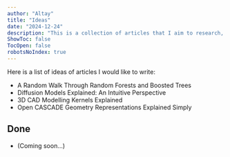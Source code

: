 ```yaml
---
author: "Altay"
title: "Ideas"
date: "2024-12-24"
description: "This is a collection of articles that I aim to research, write, and post on this blog!"
ShowToc: false
TocOpen: false
robotsNoIndex: true
---
```


Here is a list of ideas of articles I would like to write:
- A Random Walk Through Random Forests and Boosted Trees
- Diffusion Models Explained: An Intuitive Perspective
- 3D CAD Modelling Kernels Explained
- Open CASCADE Geometry Representations Explained Simply


## Done
- (Coming soon...)